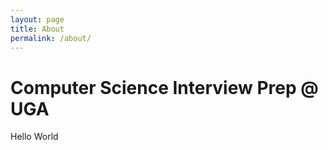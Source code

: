 ```yaml
---
layout: page
title: About
permalink: /about/
---
```


# Computer Science Interview Prep @ UGA

Hello World
